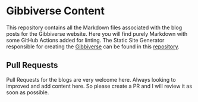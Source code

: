 # Gibbiverse Content

This repository contains all the Markdown files associated with the blog posts for the Gibbiverse website. Here you will find purely Markdown with some GitHub Actions added for linting. The Static Site Generator responsible for creating the [Gibbiverse](https://scottgibb.github.io/Gibbiverse/) can be found in this [repository](https://github.com/ScottGibb/Gibbiverse).

## Pull Requests

Pull Requests for the blogs are very welcome here. Always looking to improved and add content here. So please create a PR and I will review it as soon as possible.

